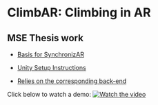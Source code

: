 # ClimbAR: Climbing in AR
## MSE Thesis work

- [Basis for SynchronizAR](https://github.com/jdcast/SynchronizAR)

- [Unity Setup Instructions](https://github.com/climbar-ai/AR-Climbing/files/12232301/Unity.Setup.Instructions.docx.pdf)

- [Relies on the corresponding back-end](https://github.com/climbar-ai/back-end)

Click below to watch a demo:
[![Watch the video](https://github.com/climbar-ai/AR-Climbing/assets/2231240/b931587a-83eb-4174-a89e-d111947fcbb0)](https://www.youtube.com/watch?v=ejbVCAualg8&ab_channel=JohnCast)
